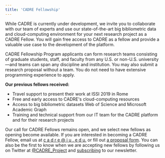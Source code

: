 ```yaml
---
title: 'CADRE Fellowship'
---
```


While CADRE is currently under development, we invite you to collaborate with our team of experts and use our state-of-the-art big bibliometric data and cloud-computing environment for your next research project as a CADRE Fellow. You will gain free access to CADRE as a fellow and provide a valuable use case to the development of the platform.

CADRE Fellowship Program applicants can form research teams consisting of graduate students, staff, and faculty from any U.S. or non-U.S. university—and teams can span any discipline and institution. You may also submit a research proposal without a team. You do not need to have extensive programming experience to apply.

**Our previous fellows received:** 
* Travel support to present their work at ISSI 2019 in Rome
* Free and early access to CADRE's cloud-computing resources
* Access to big bibliometric datasets Web of Science and Microsoft Academic Graph
* Training and technical support from our IT team for the CADRE platform and for their research projects

Our call for CADRE Fellows remains open, and we select new fellows as opening become available. If you are interested in becoming a CADRE Fellow, email us at <a href = "mailto: cadre@iu.edu"> c a d r e @ i u . e d u.</a> or fill out [a proposal form](https://iuni.iu.edu/resources/cadre/fellowship-proposal-form). You can also be the first to know when we are accepting new fellows by following us on Twitter at [@CADRE_Project](https://twitter.com/CADRE_Project) and [subscribing](https://cadre.iu.edu/news-and-events) to our newsletter.